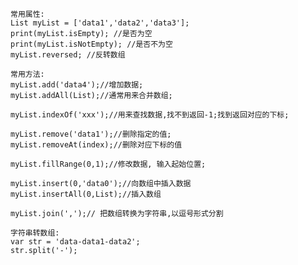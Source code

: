     常用属性:
    List myList = ['data1','data2','data3'];
    print(myList.isEmpty); //是否为空
    print(myList.isNotEmpty); //是否不为空
    myList.reversed; //反转数组

    常用方法:
    myList.add('data4');//增加数据;
    myList.addAll(List);//通常用来合并数组;

    myList.indexOf('xxx');//用来查找数据,找不到返回-1;找到返回对应的下标;

    myList.remove('data1');//删除指定的值;
    myList.removeAt(index);//删除对应下标的值

    myList.fillRange(0,1);//修改数据, 输入起始位置;

    myList.insert(0,'data0');//向数组中插入数据
    myList.insertAll(0,List);//插入数组

    myList.join(',');// 把数组转换为字符串,以逗号形式分割

    字符串转数组:
    var str = 'data-data1-data2';
    str.split('-');
